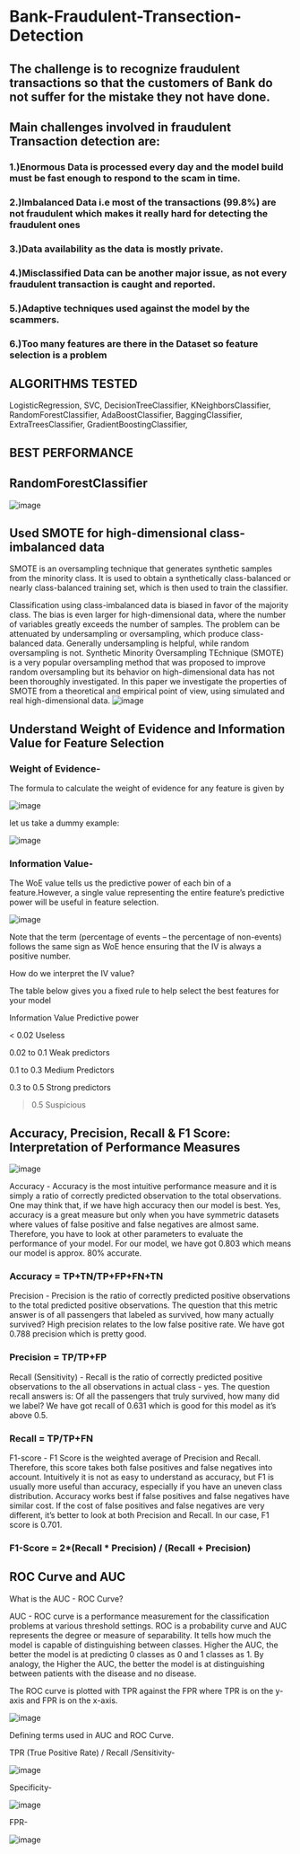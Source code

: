# Bank-Fraudulent-Transection-Detection
## The challenge is to recognize fraudulent transactions so that the customers of Bank do not suffer for the mistake they not have done. 
## Main challenges involved in fraudulent Transaction detection are:  
### 1.)Enormous Data is processed every day and the model build must be fast enough to respond to the scam in time.
### 2.)Imbalanced Data i.e most of the transactions (99.8%) are not fraudulent which makes it really hard for detecting the fraudulent ones
### 3.)Data availability as the data is mostly private.
### 4.)Misclassified Data can be another major issue, as not every fraudulent transaction is caught and reported. 
### 5.)Adaptive techniques used against the model by the scammers.
### 6.)Too many features are there in the Dataset so feature selection is a problem

## ALGORITHMS TESTED
LogisticRegression,
SVC,
DecisionTreeClassifier,
KNeighborsClassifier,
RandomForestClassifier,
AdaBoostClassifier,
BaggingClassifier,
ExtraTreesClassifier,
GradientBoostingClassifier,

## BEST PERFORMANCE
## RandomForestClassifier
![image](https://user-images.githubusercontent.com/91778239/169697912-90fd22d2-7ef2-4d59-8987-5f2df4a485b0.png)

## Used SMOTE for high-dimensional class-imbalanced data
SMOTE is an oversampling technique that generates synthetic samples from the minority class. It is used to obtain a synthetically class-balanced or nearly class-balanced training set, which is then used to train the classifier.

Classification using class-imbalanced data is biased in favor of the majority class. The bias is even larger for high-dimensional data, where the number of variables greatly exceeds the number of samples. The problem can be attenuated by undersampling or oversampling, which produce class-balanced data. Generally undersampling is helpful, while random oversampling is not. Synthetic Minority Oversampling TEchnique (SMOTE) is a very popular oversampling method that was proposed to improve random oversampling but its behavior on high-dimensional data has not been thoroughly investigated. In this paper we investigate the properties of SMOTE from a theoretical and empirical point of view, using simulated and real high-dimensional data.
![image](https://user-images.githubusercontent.com/91778239/169697831-437d31b1-8f57-4860-8380-8a942d0b6737.png)

## Understand Weight of Evidence and Information Value for Feature Selection
### Weight of Evidence-
The formula to calculate the weight of evidence for any feature is given by

![image](https://user-images.githubusercontent.com/91778239/169698268-6c63c612-50a9-4cad-87a9-fe6f03863a79.png)

let us take a dummy example:

![image](https://user-images.githubusercontent.com/91778239/169698236-498cb588-9ef8-4fe6-94be-4f5c3823ed0a.png)

### Information Value-
The WoE value tells us the predictive power of each bin of a feature.However, a single value representing the entire feature’s predictive power will be useful in feature selection.

![image](https://user-images.githubusercontent.com/91778239/169698414-85a5aa06-cc65-4f8f-b60c-e5a072826deb.png)

Note that the term (percentage of events – the percentage of non-events) follows the same sign as WoE hence ensuring that the IV is always a positive number.

How do we interpret the IV value?

The table below gives you a fixed rule to help select the best features for your model

Information Value	Predictive power

< 0.02	Useless

0.02 to 0.1	Weak predictors

0.1 to 0.3	Medium Predictors

0.3 to 0.5	Strong predictors

> 0.5	Suspicious


## Accuracy, Precision, Recall & F1 Score: Interpretation of Performance Measures

![image](https://user-images.githubusercontent.com/91778239/169699302-203e5cd7-a53e-4378-a2e1-d59fe77d1647.png)

Accuracy - Accuracy is the most intuitive performance measure and it is simply a ratio of correctly predicted observation to the total observations. One may think that, if we have high accuracy then our model is best. Yes, accuracy is a great measure but only when you have symmetric datasets where values of false positive and false negatives are almost same. Therefore, you have to look at other parameters to evaluate the performance of your model. For our model, we have got 0.803 which means our model is approx. 80% accurate.

### Accuracy = TP+TN/TP+FP+FN+TN

Precision - Precision is the ratio of correctly predicted positive observations to the total predicted positive observations. The question that this metric answer is of all passengers that labeled as survived, how many actually survived? High precision relates to the low false positive rate. We have got 0.788 precision which is pretty good.

### Precision = TP/TP+FP

Recall (Sensitivity) - Recall is the ratio of correctly predicted positive observations to the all observations in actual class - yes. The question recall answers is: Of all the passengers that truly survived, how many did we label? We have got recall of 0.631 which is good for this model as it’s above 0.5.

### Recall = TP/TP+FN

F1-score - F1 Score is the weighted average of Precision and Recall. Therefore, this score takes both false positives and false negatives into account. Intuitively it is not as easy to understand as accuracy, but F1 is usually more useful than accuracy, especially if you have an uneven class distribution. Accuracy works best if false positives and false negatives have similar cost. If the cost of false positives and false negatives are very different, it’s better to look at both Precision and Recall. In our case, F1 score is 0.701.

### F1-Score = 2*(Recall * Precision) / (Recall + Precision)


## ROC Curve and AUC

What is the AUC - ROC Curve?

AUC - ROC curve is a performance measurement for the classification problems at various threshold settings. ROC is a probability curve and AUC represents the degree or measure of separability. It tells how much the model is capable of distinguishing between classes. Higher the AUC, the better the model is at predicting 0 classes as 0 and 1 classes as 1. By analogy, the Higher the AUC, the better the model is at distinguishing between patients with the disease and no disease.

The ROC curve is plotted with TPR against the FPR where TPR is on the y-axis and FPR is on the x-axis.

![image](https://user-images.githubusercontent.com/91778239/169699934-bcccfd9b-b050-435e-a13a-37a8c6792861.png)

Defining terms used in AUC and ROC Curve.

TPR (True Positive Rate) / Recall /Sensitivity-

![image](https://user-images.githubusercontent.com/91778239/169699966-273b0a35-9e36-419b-a619-f2065f8b1b92.png)

Specificity-

![image](https://user-images.githubusercontent.com/91778239/169700068-94d9f081-70ae-49c6-a968-b06a0d7a5570.png)

FPR-

![image](https://user-images.githubusercontent.com/91778239/169700080-fce45cb3-5c04-48ef-8a30-2a53224f24fd.png)













